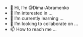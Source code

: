 - 👋 Hi, I’m @Dima-Abramenko
- 👀 I’m interested in ...
- 🌱 I’m currently learning ...
- 💞️ I’m looking to collaborate on ...
- 📫 How to reach me ...

<!---
Dima-Abramenko/Dima-Abramenko is a ✨ special ✨ repository because its `README.md` (this file) appears on your GitHub profile.
You can click the Preview link to take a look at your changes.
--->
